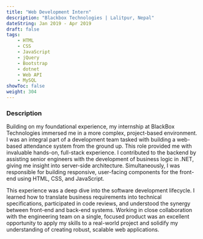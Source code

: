 ```yaml
---
title: "Web Development Intern"
description: "Blackbox Technologies | Lalitpur, Nepal"
dateString: Jan 2019 - Apr 2019
draft: false
tags:
    - HTML
    - CSS
    - JavaScript
    - jQuery
    - Bootstrap
    - dotnet
    - Web API
    - MySQL
showToc: false
weight: 304
--- 
```


### Description

Building on my foundational experience, my internship at BlackBox Technologies immersed me in a more complex, project-based environment. I was an integral part of a development team tasked with building a web-based attendance system from the ground up. This role provided me with invaluable hands-on, full-stack experience. I contributed to the backend by assisting senior engineers with the development of business logic in .NET, giving me insight into server-side architecture. Simultaneously, I was responsible for building responsive, user-facing components for the front-end using HTML, CSS, and JavaScript.

This experience was a deep dive into the software development lifecycle. I learned how to translate business requirements into technical specifications, participated in code reviews, and understood the synergy between front-end and back-end systems. Working in close collaboration with the engineering team on a single, focused product was an excellent opportunity to apply my skills to a real-world project and solidify my understanding of creating robust, scalable web applications.


